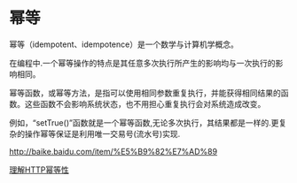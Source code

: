 # 幂等

幂等（idempotent、idempotence）是一个数学与计算机学概念。

在编程中.一个幂等操作的特点是其任意多次执行所产生的影响均与一次执行的影响相同。

幂等函数，或幂等方法，是指可以使用相同参数重复执行，并能获得相同结果的函数。这些函数不会影响系统状态，也不用担心重复执行会对系统造成改变。

例如，“setTrue()”函数就是一个幂等函数,无论多次执行，其结果都是一样的.更复杂的操作幂等保证是利用唯一交易号(流水号)实现.

<http://baike.baidu.com/item/%E5%B9%82%E7%AD%89>

[理解HTTP幂等性](http://www.cnblogs.com/weidagang2046/archive/2011/06/04/idempotence.html)

